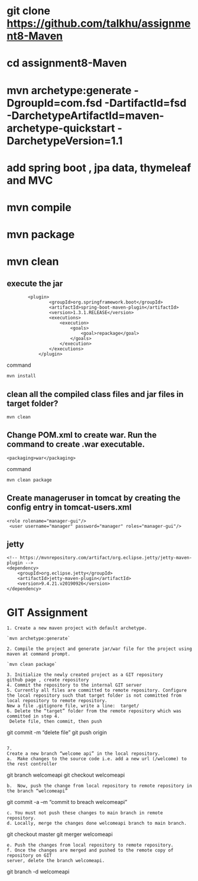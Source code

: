 # git clone https://github.com/talkhu/assignment8-Maven 
# cd assignment8-Maven
# mvn archetype:generate -DgroupId=com.fsd -DartifactId=fsd -DarchetypeArtifactId=maven-archetype-quickstart -	   DarchetypeVersion=1.1
# add spring boot , jpa data, thymeleaf and MVC
# mvn compile
# mvn package
# mvn clean


## execute the jar

```
		<plugin>
                <groupId>org.springframework.boot</groupId>
                <artifactId>spring-boot-maven-plugin</artifactId>
                <version>1.3.1.RELEASE</version>
                <executions>
                    <execution>
                        <goals>
                            <goal>repackage</goal>
                        </goals>
                    </execution>
                </executions>
            </plugin>
```
command

```
mvn install
```

## clean all the compiled class files and jar files in target folder?

`mvn clean`

## Change POM.xml to create war. Run the command to create .war executable.

`<packaging>war</packaging>`

command

`mvn clean package`

## Create manageruser in tomcat by creating the config entry in tomcat-users.xml

```
<role rolename="manager-gui"/>     
 <user username="manager" password="manager" roles="manager-gui"/>
```

## jetty

```
<!-- https://mvnrepository.com/artifact/org.eclipse.jetty/jetty-maven-plugin -->
<dependency>
    <groupId>org.eclipse.jetty</groupId>
    <artifactId>jetty-maven-plugin</artifactId>
    <version>9.4.21.v20190926</version>
</dependency>
```



# GIT Assignment
```
1. Create a new maven project with default archetype.

`mvn archetype:generate`

2. Compile the project and generate jar/war file for the project using maven at command prompt.

`mvn clean package`

3. Initialize the newly created project as a GIT repository
github page , create repository
4. Commit the repository to the internal GIT server
5. Currently all files are committed to remote repository. Configure the local repository such that target folder is not committed from local repository to remote repository.
New a file .gitignore file, write a line:  target/
6. Delete the “target” folder from the remote repository which was committed in step 4.
 Delete file, then commit, then push

```
git commit -m “delete file”
git push origin
```

7.
Create a new branch “welcome api” in the local repository.
a.	Make changes to the source code i.e. add a new url (/welcome) to the rest controller

```
git branch welcomeapi
git checkout welcomeapi
```
b.	Now, push the change from local repository to remote repository in the branch “welcomeapi”

```
git commit -a –m “commit to breach welcomeapi”
```
c. You must not push these changes to main branch in remote repository.
d. Locally, merge the changes done welcomeapi branch to main branch. 

```
git checkout master
git merger welcomeapi
```
e. Push the changes from local repository to remote repository.
f. Once the changes are merged and pushed to the remote copy of repository on GIT 
server, delete the branch welcomeapi.

```
git branch -d welcomeapi
```

